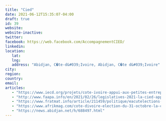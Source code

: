 ```yaml
---
title: "Cied"
date: 2021-06-12T15:35:07-04:00
draft: true
id: 39
website: 
website-inactive: 
twitter: 
facebook: https://web.facebook.com/AccompagnementCIED/
linkedin: 
location: 
   lat: 
   lng: 
   address: "Abidjan, C�te-d&#039;Ivoire, Abidjan, C�te d&#039;Ivoire"
city: 
region: 
country: 
email: 
articles:
   - "https://www.iecd.org/projets/cote-ivoire-appui-aux-petites-entreprises-et-projet-mpe/"
   - "http://www.faapa.info/en/2021/02/26/legislatives-2021-la-cied-appelle-au-sens-de-responsabilite-des-acteurs-politiques-pour-des-elections-apaisees/"
   - "https://www.fratmat.info/article/211459/politique/eacutelections-leacutegislatives/legislatives-2021-la-cied-sensibilise-a-koumassi"
   - "https://www.afrikmag.com/cote-divoire-election-du-31-octobre-la-cied-appelle-a-un-environnement-preelectoral-apaise/"
   - "https://news.abidjan.net/h/688497.html"
---
```


